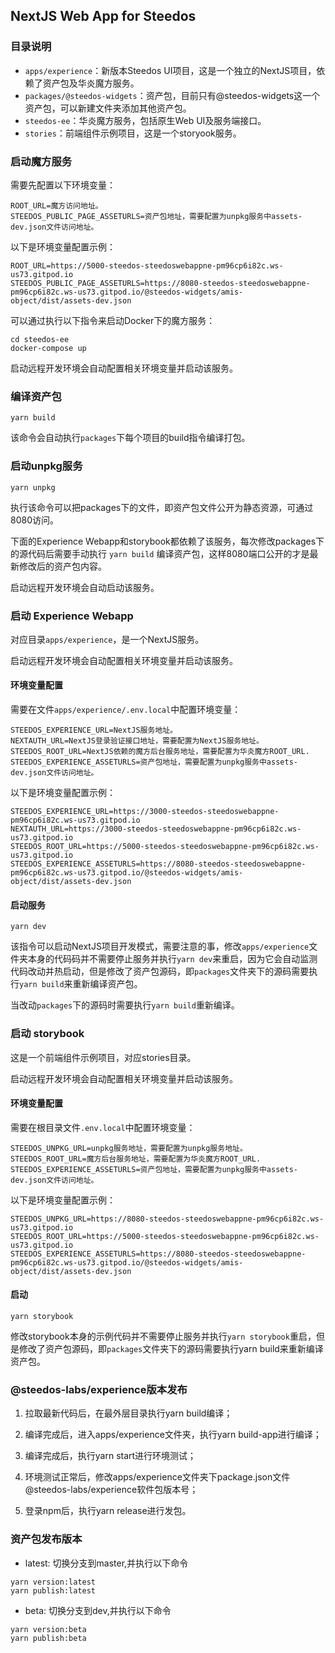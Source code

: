 ## NextJS Web App for Steedos

### 目录说明

- `apps/experience`：新版本Steedos UI项目，这是一个独立的NextJS项目，依赖了资产包及华炎魔方服务。
- `packages/@steedos-widgets`：资产包，目前只有@steedos-widgets这一个资产包，可以新建文件夹添加其他资产包。
- `steedos-ee`：华炎魔方服务，包括原生Web UI及服务端接口。
- `stories`：前端组件示例项目，这是一个storyook服务。

### 启动魔方服务

需要先配置以下环境变量：

```
ROOT_URL=魔方访问地址。
STEEDOS_PUBLIC_PAGE_ASSETURLS=资产包地址，需要配置为unpkg服务中assets-dev.json文件访问地址。
```

以下是环境变量配置示例：
```
ROOT_URL=https://5000-steedos-steedoswebappne-pm96cp6i82c.ws-us73.gitpod.io
STEEDOS_PUBLIC_PAGE_ASSETURLS=https://8080-steedos-steedoswebappne-pm96cp6i82c.ws-us73.gitpod.io/@steedos-widgets/amis-object/dist/assets-dev.json
```

可以通过执行以下指令来启动Docker下的魔方服务：

```
cd steedos-ee
docker-compose up
```

启动远程开发环境会自动配置相关环境变量并启动该服务。

### 编译资产包

```
yarn build
```

该命令会自动执行`packages`下每个项目的build指令编译打包。

### 启动unpkg服务

```
yarn unpkg
```

执行该命令可以把packages下的文件，即资产包文件公开为静态资源，可通过8080访问。

下面的Experience Webapp和storybook都依赖了该服务，每次修改packages下的源代码后需要手动执行 `yarn build` 编译资产包，这样8080端口公开的才是最新修改后的资产包内容。

启动远程开发环境会自动启动该服务。

### 启动 Experience Webapp

对应目录`apps/experience`，是一个NextJS服务。

启动远程开发环境会自动配置相关环境变量并启动该服务。

#### 环境变量配置

需要在文件`apps/experience/.env.local`中配置环境变量：
```
STEEDOS_EXPERIENCE_URL=NextJS服务地址。
NEXTAUTH_URL=NextJS登录验证接口地址，需要配置为NextJS服务地址。
STEEDOS_ROOT_URL=NextJS依赖的魔方后台服务地址，需要配置为华炎魔方ROOT_URL.
STEEDOS_EXPERIENCE_ASSETURLS=资产包地址，需要配置为unpkg服务中assets-dev.json文件访问地址。
```

以下是环境变量配置示例：
```
STEEDOS_EXPERIENCE_URL=https://3000-steedos-steedoswebappne-pm96cp6i82c.ws-us73.gitpod.io
NEXTAUTH_URL=https://3000-steedos-steedoswebappne-pm96cp6i82c.ws-us73.gitpod.io
STEEDOS_ROOT_URL=https://5000-steedos-steedoswebappne-pm96cp6i82c.ws-us73.gitpod.io
STEEDOS_EXPERIENCE_ASSETURLS=https://8080-steedos-steedoswebappne-pm96cp6i82c.ws-us73.gitpod.io/@steedos-widgets/amis-object/dist/assets-dev.json
``` 

#### 启动服务

```
yarn dev
```

该指令可以启动NextJS项目开发模式，需要注意的事，修改`apps/experience`文件夹本身的代码码并不需要停止服务并执行`yarn dev`来重启，因为它会自动监测代码改动并热启动，但是修改了资产包源码，即`packages`文件夹下的源码需要执行`yarn build`来重新编译资产包。


当改动`packages`下的源码时需要执行`yarn build`重新编译。


### 启动 storybook

这是一个前端组件示例项目，对应stories目录。

启动远程开发环境会自动配置相关环境变量并启动该服务。

#### 环境变量配置

需要在根目录文件`.env.local`中配置环境变量：
```
STEEDOS_UNPKG_URL=unpkg服务地址，需要配置为unpkg服务地址。
STEEDOS_ROOT_URL=魔方后台服务地址，需要配置为华炎魔方ROOT_URL.
STEEDOS_EXPERIENCE_ASSETURLS=资产包地址，需要配置为unpkg服务中assets-dev.json文件访问地址。
```

以下是环境变量配置示例：
```
STEEDOS_UNPKG_URL=https://8080-steedos-steedoswebappne-pm96cp6i82c.ws-us73.gitpod.io
STEEDOS_ROOT_URL=https://5000-steedos-steedoswebappne-pm96cp6i82c.ws-us73.gitpod.io
STEEDOS_EXPERIENCE_ASSETURLS=https://8080-steedos-steedoswebappne-pm96cp6i82c.ws-us73.gitpod.io/@steedos-widgets/amis-object/dist/assets-dev.json
``` 

#### 启动
```
yarn storybook
```

修改storybook本身的示例代码并不需要停止服务并执行`yarn storybook`重启，但是修改了资产包源码，即`packages`文件夹下的源码需要执行yarn build来重新编译资产包。


### @steedos-labs/experience版本发布

1. 拉取最新代码后，在最外层目录执行yarn build编译；

2. 编译完成后，进入apps/experience文件夹，执行yarn build-app进行编译；

3. 编译完成后，执行yarn start进行环境测试；

4. 环境测试正常后，修改apps/experience文件夹下package.json文件@steedos-labs/experience软件包版本号；

5. 登录npm后，执行yarn release进行发包。


### 资产包发布版本

- latest: 切换分支到master,并执行以下命令
```
yarn version:latest
yarn publish:latest
```
- beta: 切换分支到dev,并执行以下命令
```
yarn version:beta
yarn publish:beta
```